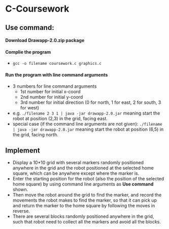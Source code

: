 # C-Coursework

## Use command:
#### Download Drawapp-2.0.zip package
#### Complie the program
- `gcc -o filename coursework.c graphics.c`
#### Run the program with line command arguments
- 3 numbers for line command arguments
  - 1st number for initial x-coord
  - 2nd number for initial y-coord
  - 3rd number for initial direction (0 for north, 1 for east, 2 for south, 3 for west)
- e.g. `./filename 2 3 1 | java -jar drawapp-2.0.jar` meaning start the robot at position (2,3) in the grid, facing east.
- special case (if the command line arguments are not given): `./filename | java -jar drawapp-2.0.jar` meaning start the robot at position (6,5) in the grid, facing north. 

## Implement
- Display a 10*10 grid with several markers randomly positioned anywhere in the grid and the robot positioned at the selected home square, which can be anywhere except where the marker is.
- Enter the starting position for the robot (also the position of the selected home square) by using command line arguments as **Use command** shown.
- Then move the robot around the grid to find the marker, and record the movements the robot makes to find the marker, so that it can pick up and return the marker to the home square by following the moves in reverse.
- There are several blocks randomly positioned anywhere in the grid, such that robot need to collect all the markers and avoid all the blocks.

